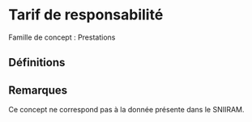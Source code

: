 # Tarif de responsabilité 
<!-- SPDX-License-Identifier: MPL-2.0 -->

Famille de concept : Prestations

## Définitions

## Remarques

Ce concept ne correspond pas à la donnée présente dans le SNIIRAM.

